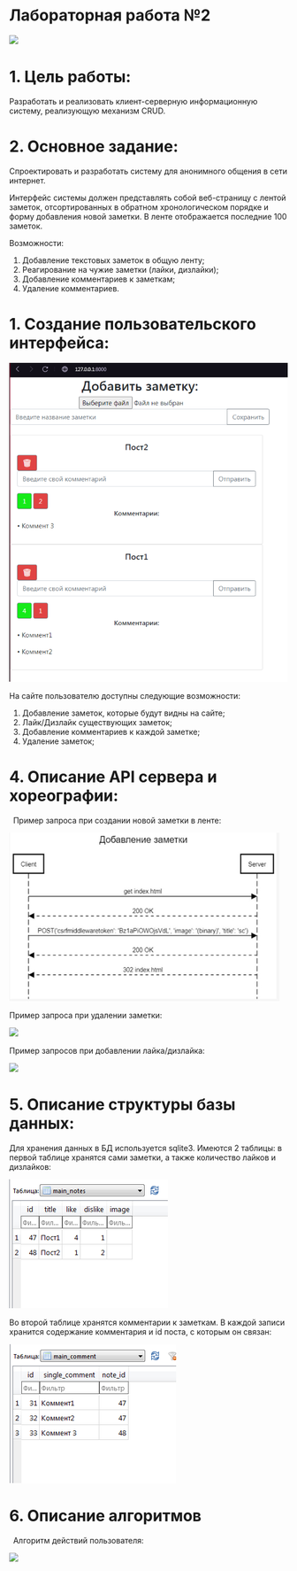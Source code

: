 # **Лабораторная работа №2** 

![](im/Aspose.Words.f6850a1c-9195-497b-9ca4-cd01b1129a25.001.png)

# **1. Цель работы:**

Разработать и реализовать клиент-серверную информационную систему, реализующую механизм CRUD.

# **2. Основное задание:**

Спроектировать и разработать систему для анонимного общения в сети интернет. 

Интерфейс системы должен представлять собой веб-страницу с лентой заметок, отсортированных в обратном хронологическом порядке и форму добавления новой заметки. В ленте отображается последние 100 заметок. 

Возможности: 

1. Добавление текстовых заметок в общую ленту; 
1. Реагирование на чужие заметки (лайки, дизлайки); 
1. Добавление комментариев к заметкам;
1. Удаление комментариев.



















# **1. Создание пользовательского интерфейса:**



![](im/Aspose.Words.f6850a1c-9195-497b-9ca4-cd01b1129a25.002.png)




На сайте пользователю доступны следующие возможности: 

1. Добавление заметок, которые будут видны на сайте; 
1. Лайк/Дизлайк существующих заметок;
1. Добавление комментариев к каждой заметке;
1. Удаление заметок;










# **4.   Описание API сервера и хореографии:**


` `Пример запроса при создании новой заметки в ленте:

![](im/Aspose.Words.f6850a1c-9195-497b-9ca4-cd01b1129a25.003.jpeg)

Пример запроса при удалении заметки:

![](im/Aspose.Words.f6850a1c-9195-497b-9ca4-cd01b1129a25.004.png)




















Пример запросов при добавлении лайка/дизлайка:

![](im/Aspose.Words.f6850a1c-9195-497b-9ca4-cd01b1129a25.005.png) 

# **5. Описание структуры базы данных:**

Для хранения данных в БД используется sqlite3. Имеются 2 таблицы: в первой таблице хранятся сами заметки, а также количество лайков и дизлайков:

![](im/Aspose.Words.f6850a1c-9195-497b-9ca4-cd01b1129a25.006.png)





Во второй таблице хранятся комментарии к заметкам. В каждой записи хранится содержание комментария и id поста, с которым он связан:

![](im/Aspose.Words.f6850a1c-9195-497b-9ca4-cd01b1129a25.007.png)









# **6. Описание алгоритмов** 

` `Алгоритм действий пользователя:

![](im/Aspose.Words.f6850a1c-9195-497b-9ca4-cd01b1129a25.008.png)










